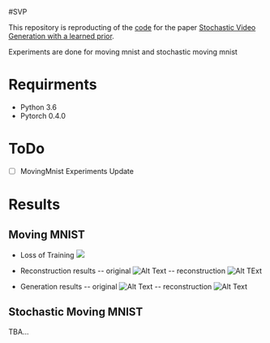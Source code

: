 #SVP

This repository is reproducting of the [code](https://github.com/edenton/svg) for the paper [Stochastic Video Generation with a learned prior](https://arxiv.org/abs/1802.07687).


Experiments are done for moving mnist and stochastic moving mnist

# Requirments
- Python 3.6
- Pytorch 0.4.0

# ToDo
- [ ] MovingMnist Experiments Update

# Results 
## Moving MNIST
 - Loss of Training
![](./picutres/Loss_curve.png')

 - Reconstruction results
 -- original
 ![Alt Text](./pictures/original_r_image.gif')
 -- reconstruction
 ![Alt TExt](./pictures/reconstruction_image.gif')

 - Generation results
 -- original
 ![Alt Text](./pictures/original_image.gif')
 -- reconstruction
 ![Alt Text](./pictures/generate_image.gif')
 
## Stochastic Moving MNIST
 TBA...
